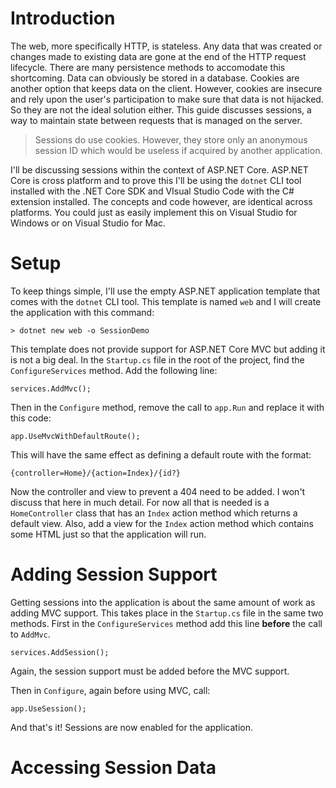 # Introduction

The web, more specifically HTTP, is stateless.  Any data that was created or changes made to existing data are gone at the end of the HTTP request lifecycle.  There are many persistence methods to accomodate this shortcoming.  Data can obviously be stored in a database.  Cookies are another option that keeps data on the client.  However, cookies are insecure and rely upon the user's participation to make sure that data is not hijacked.  So they are not the ideal solution either.  This guide discusses sessions, a way to maintain state between requests that is managed on the server.  

> Sessions do use cookies.  However, they store only an anonymous session ID which would be useless if acquired by another application.

I'll be discussing sessions within the context of ASP.NET Core.  ASP.NET Core is cross platform and to prove this I'll be using the `dotnet` CLI tool installed with the .NET Core SDK and VIsual Studio Code with the C# extension installed.  The concepts and code however, are identical across platforms.  You could just as easily implement this on Visual Studio for Windows or on Visual Studio for Mac.

# Setup

To keep things simple, I'll use the empty ASP.NET application template that comes with the `dotnet` CLI tool.  This template is named `web` and I will create the application with this command:

```
> dotnet new web -o SessionDemo
```

This template does not provide support for ASP.NET Core MVC but adding it is not a big deal.  In the `Startup.cs` file in the root of the project, find the `ConfigureServices` method.  Add the following line:

```
services.AddMvc();
```

Then in the `Configure` method, remove the call to `app.Run` and replace it with this code:

```
app.UseMvcWithDefaultRoute();
```

This will have the same effect as defining a default route with the format:

```
{controller=Home}/{action=Index}/{id?}
```

Now the controller and view to prevent a 404 need to be added.  I won't discuss that here in much detail.  For now all that is needed is a `HomeController` class that has an `Index` action method which returns a default view.  Also, add a view for the `Index` action method which contains some HTML just so that the application will run.

# Adding Session Support

Getting sessions into the application is about the same amount of work as adding MVC support.  This takes place in the `Startup.cs` file in the same two methods.  First in the `ConfigureServices` method add this line **before** the call to `AddMvc`.

```
services.AddSession();
```

Again, the session support must be added before the MVC support.

Then in `Configure`, again before using MVC, call:

```
app.UseSession();
```

And that's it!  Sessions are now enabled for the application.

# Accessing Session Data


